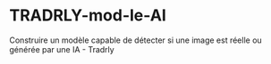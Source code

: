 # TRADRLY-mod-le-AI
Construire un modèle capable de détecter si une image est réelle ou générée par une IA - Tradrly
